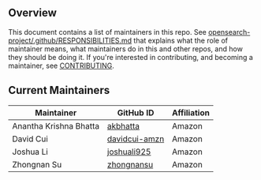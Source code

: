 ## Overview

This document contains a list of maintainers in this repo. See [opensearch-project/.github/RESPONSIBILITIES.md](https://github.com/opensearch-project/.github/blob/main/RESPONSIBILITIES.md#maintainer-responsibilities) that explains what the role of maintainer means, what maintainers do in this and other repos, and how they should be doing it. If you're interested in contributing, and becoming a maintainer, see [CONTRIBUTING](CONTRIBUTING.md).

## Current Maintainers

| Maintainer             | GitHub ID                                         | Affiliation |
| ---------------------- | ------------------------------------------------- | ----------- |
| Anantha Krishna Bhatta | [akbhatta](https://github.com/akbhatta)           | Amazon      |
| David Cui              | [davidcui-amzn](https://github.com/davidcui-amzn) | Amazon      |
| Joshua Li              | [joshuali925](https://github.com/joshuali925)     | Amazon      |
| Zhongnan Su            | [zhongnansu](https://github.com/zhongnansu)       | Amazon      |
